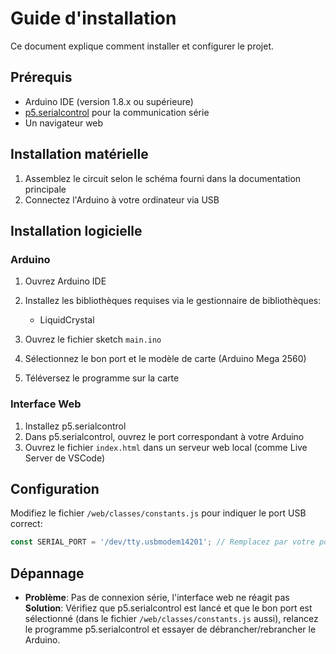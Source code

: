 # Guide d'installation

Ce document explique comment installer et configurer le projet.

## Prérequis

- Arduino IDE (version 1.8.x ou supérieure)
- [p5.serialcontrol](https://github.com/p5-serial/p5.serialcontrol/releases) pour la communication série
- Un navigateur web

## Installation matérielle

1. Assemblez le circuit selon le schéma fourni dans la documentation principale
2. Connectez l'Arduino à votre ordinateur via USB

## Installation logicielle

### Arduino

1. Ouvrez Arduino IDE
2. Installez les bibliothèques requises via le gestionnaire de bibliothèques:
   - LiquidCrystal

3. Ouvrez le fichier sketch `main.ino`
4. Sélectionnez le bon port et le modèle de carte (Arduino Mega 2560)
5. Téléversez le programme sur la carte

### Interface Web

1. Installez p5.serialcontrol
2. Dans p5.serialcontrol, ouvrez le port correspondant à votre Arduino
3. Ouvrez le fichier `index.html` dans un serveur web local (comme Live Server de VSCode)

## Configuration

Modifiez le fichier `/web/classes/constants.js` pour indiquer le port USB correct:
   ```javascript
   const SERIAL_PORT = '/dev/tty.usbmodem14201'; // Remplacez par votre port
   ```

## Dépannage

- **Problème**: Pas de connexion série, l'interface web ne réagit pas
  **Solution**: Vérifiez que p5.serialcontrol est lancé et que le bon port est sélectionné (dans le fichier `/web/classes/constants.js` aussi), relancez le programme p5.serialcontrol et essayer de débrancher/rebrancher le Arduino.
